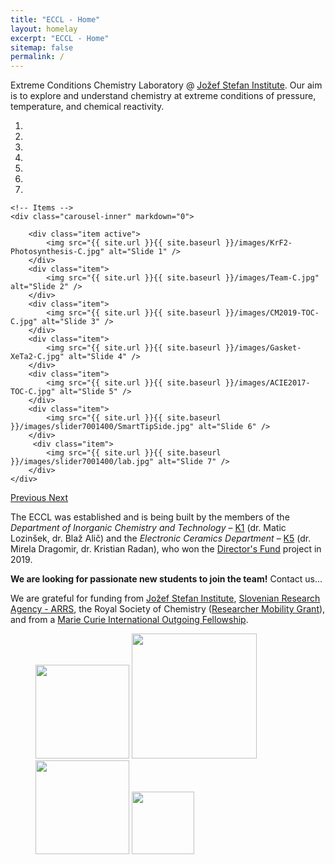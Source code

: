 ```yaml
---
title: "ECCL - Home"
layout: homelay
excerpt: "ECCL - Home"
sitemap: false
permalink: /
---
```


Extreme Conditions Chemistry Laboratory @ [Jožef Stefan Institute](http://www.ijs.si). Our aim is to explore and understand chemistry at extreme conditions of pressure, temperature, and chemical reactivity.


<div markdown="0" id="carousel" class="carousel slide" data-ride="carousel" data-interval="5000" data-pause="hover" >
    <!-- Menu -->
    <ol class="carousel-indicators">
        <li data-target="#carousel" data-slide-to="0" class="active"></li>
        <li data-target="#carousel" data-slide-to="1"></li>
        <li data-target="#carousel" data-slide-to="2"></li>
        <li data-target="#carousel" data-slide-to="3"></li>
        <li data-target="#carousel" data-slide-to="4"></li>
        <li data-target="#carousel" data-slide-to="5"></li>
        <li data-target="#carousel" data-slide-to="6"></li>
    </ol>

    <!-- Items -->
    <div class="carousel-inner" markdown="0">

        <div class="item active">
            <img src="{{ site.url }}{{ site.baseurl }}/images/KrF2-Photosynthesis-C.jpg" alt="Slide 1" />
        </div>
        <div class="item">
            <img src="{{ site.url }}{{ site.baseurl }}/images/Team-C.jpg" alt="Slide 2" />
        </div>
        <div class="item">
            <img src="{{ site.url }}{{ site.baseurl }}/images/CM2019-TOC-C.jpg" alt="Slide 3" />
        </div>
        <div class="item">
            <img src="{{ site.url }}{{ site.baseurl }}/images/Gasket-XeTa2-C.jpg" alt="Slide 4" />
        </div>
        <div class="item">
            <img src="{{ site.url }}{{ site.baseurl }}/images/ACIE2017-TOC-C.jpg" alt="Slide 5" />
        </div>
        <div class="item">
            <img src="{{ site.url }}{{ site.baseurl }}/images/slider7001400/SmartTipSide.jpg" alt="Slide 6" />
        </div>       
         <div class="item">
            <img src="{{ site.url }}{{ site.baseurl }}/images/slider7001400/lab.jpg" alt="Slide 7" />
        </div>
    </div>
  <a class="left carousel-control" href="#carousel" role="button" data-slide="prev">
    <span class="glyphicon glyphicon-chevron-left" aria-hidden="true"></span>
    <span class="sr-only">Previous</span>
  </a>
  <a class="right carousel-control" href="#carousel" role="button" data-slide="next">
    <span class="glyphicon glyphicon-chevron-right" aria-hidden="true"></span>
    <span class="sr-only">Next</span>
  </a>
</div>




The ECCL was established and is being built by the members of the *Department of Inorganic Chemistry and Technology* – [K1](http://k1.ijs.si/en/) (dr. Matic Lozinšek, dr. Blaž Alič) and the *Electronic Ceramics Department* – [K5](http://www-k5.ijs.si/en/) (dr. Mirela Dragomir, dr. Kristian Radan), who won the [Director's Fund](https://www.ijs.si/ijsw/Zmagovalci) project in 2019.


 **We are  looking for passionate new students to join the team!** Contact us...
 

We are grateful for funding from [Jožef Stefan Institute](https://www.ijs.si/ijsw/V001/JSI), [Slovenian Research Agency - ARRS](http://www.arrs.si/en/), the Royal Society of Chemistry ([Researcher Mobility Grant](https://www.rsc.org/scienceandtechnology/funding/researcher-mobility/)), and from a [Marie Curie International Outgoing Fellowship](https://ec.europa.eu/research/mariecurieactions/actions/individual-fellowships_en).

<figure class="fourth">
  <img src="{{ site.url }}{{ site.baseurl }}/images/logopic/JSI-logo.jpg" style="width: 150px">
  <img src="{{ site.url }}{{ site.baseurl }}/images/logopic/ARRS-logo.gif" style="width: 200px">
  <img src="{{ site.url }}{{ site.baseurl }}/images/logopic/RSC-logo.png" style="width: 150px">
  <img src="{{ site.url }}{{ site.baseurl }}/images/logopic/MC-logo.jpg" style="width: 100px">
</figure>
